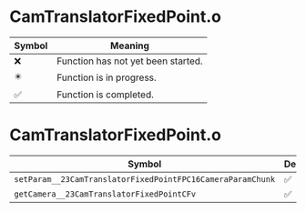 # CamTranslatorFixedPoint.o
| Symbol | Meaning 
| ------------- | ------------- 
| :x: | Function has not yet been started. 
| :eight_pointed_black_star: | Function is in progress. 
| :white_check_mark: | Function is completed. 


# CamTranslatorFixedPoint.o
| Symbol | Decompiled? |
| ------------- | ------------- |
| `setParam__23CamTranslatorFixedPointFPC16CameraParamChunk` | :white_check_mark: |
| `getCamera__23CamTranslatorFixedPointCFv` | :white_check_mark: |
